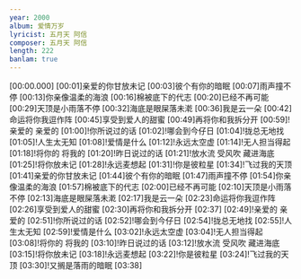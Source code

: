 ```yaml
---
year: 2000
album: 爱情万岁
lyricist: 五月天 阿信
composer: 五月天 阿信
length: 222
banlam: true
---
```

[00:00.000]
[00:01]亲爱的你甘放未记
[00:03]彼个有你的暗眠
[00:07]雨声撞不停
[00:13]你亲像温柔的海浪
[00:16]棉被底下的代志
[00:20]已经不再可能
[00:29]天顶是小雨落不停
[00:32]海底是眼屎落未漧
[00:36]我是云一朵
[00:42]命运将你我逗作阵
[00:45]享受到爱人的甜蜜
[00:49]再将你和我拆分开
[00:59]!亲爱的 亲爱的
[01:00]!你所说过的话
[01:02]!哪会到今仔日
[01:04]!拢总无地找
[01:05]!人生太无知
[01:08]!爱情是什么
[01:12]!永远太空虚
[01:14]!无人担当得起
[01:18]!将你的 将我的
[01:20]!昨日说过的话
[01:21]!放水流 受风吹 藏进海底
[01:25]!将你放未记
[01:28]!永远麦想起
[01:31]!你是彼粒星
[01:34]!飞过我的天顶
[01:41]亲爱的你甘放未记
[01:44]彼个有你的暗眠
[01:47]雨声撞不停
[01:54]你亲像温柔的海浪
[01:57]棉被底下的代志
[02:00]已经不再可能
[02:10]天顶是小雨落不停
[02:13]海底是眼屎落未漧
[02:17]我是云一朵
[02:23]命运将你我逗作阵
[02:26]享受到爱人的甜蜜
[02:30]再将你和我拆分开
[02:37]
[02:49]!亲爱的 亲爱的
[02:51]!你所说过的话
[02:52]!哪会到今仔日
[02:54]!拢总无地找
[02:55]!人生太无知
[02:59]!爱情是什么
[03:02]!永远太空虚
[03:04]!无人担当得起
[03:08]!将你的 将我的
[03:10]!昨日说过的话
[03:12]!放水流 受风吹 藏进海底
[03:15]!将你放未记
[03:18]!永远麦想起
[03:22]!你是彼粒星
[03:24]!飞过我的天顶
[03:30]!又搁是落雨的暗眠
[03:38]